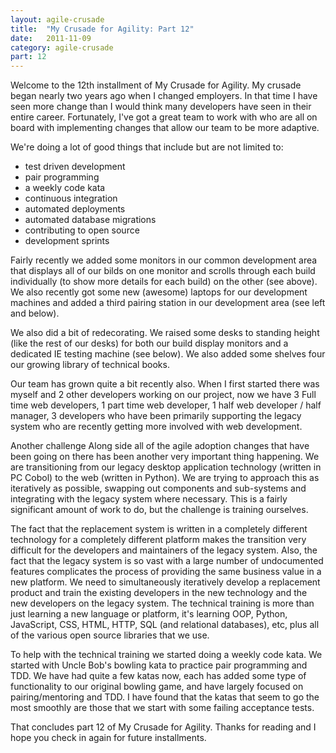 ```yaml
---
layout: agile-crusade
title:  "My Crusade for Agility: Part 12"
date:   2011-11-09
category: agile-crusade
part: 12
---
```


Welcome to the 12th installment of My Crusade for Agility. My crusade began
nearly two years ago when I changed employers. In that time I have seen more
change than I would think many developers have seen in their entire career.
Fortunately, I've got a great team to work with who are all on board with
implementing changes that allow our team to be more adaptive.

We're doing a lot of good things that include but are not limited to:

* test driven development
* pair programming
* a weekly code kata
* continuous integration
* automated deployments
* automated database migrations
* contributing to open source
* development sprints


Fairly recently we added some monitors in our common development area that
displays all of our bilds on one monitor and scrolls through each build
individually (to show more details for each build) on the other (see above).
We also recently got some new (awesome) laptops for our development machines and
added a third pairing station in our development area (see left and below). 

We also did a bit of redecorating. We raised some desks to standing height
(like the rest of our desks) for both our build display monitors and a dedicated
IE testing machine (see below). We also added some shelves four our growing
library of technical books. 

Our team has grown quite a bit recently also. When I first started there was
myself and 2 other developers working on our project, now we have 3 Full time
web developers, 1 part time web developer, 1 half web developer / half manager,
3 developers who have been primarily supporting the legacy system who are
recently getting more involved with web development.

Another challenge
Along side all of the agile adoption changes that have been going on there has
been another very important thing happening. We are transitioning from our
legacy desktop application technology (written in PC Cobol) to the web (written
in Python). We are trying to approach this as iteratively as possible, swapping
out components and sub-systems and integrating with the legacy system where
necessary. This is a fairly significant amount of work to do, but the challenge
is training ourselves.

The fact that the replacement system is written in a completely different
technology for a completely different platform makes the transition very
difficult for the developers and maintainers of the legacy system. Also, the fact
that the legacy system is so vast with a large number of undocumented features
complicates the process of providing the same business value in a new platform.
We need to simultaneously iteratively develop a replacement product and train the
existing developers in the new technology and the new developers on the legacy
system. The technical training is more than just learning a new language or
platform, it's learning OOP, Python, JavaScript, CSS, HTML, HTTP, SQL (and
relational databases), etc, plus all of the various open source libraries that
we use.

To help with the technical training we started doing a weekly code kata. We
started with Uncle Bob's bowling kata to practice pair programming and TDD. We
have had quite a few katas now, each has added some type of functionality to our
original bowling game, and have largely focused on pairing/mentoring and TDD. I
have found that the katas that seem to go the most smoothly are those that we
start with some failing acceptance tests.

That concludes part 12 of My Crusade for Agility. Thanks for reading and I hope
you check in again for future installments.
